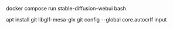 docker compose run stable-diffusion-webui bash


apt install git libgl1-mesa-glx
git config --global core.autocrlf input
